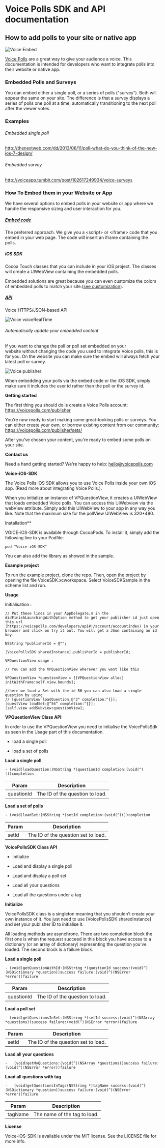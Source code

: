 # Voice Polls SDK and API documentation

## How to add polls to your site or native app
![Voice Embed](/images/voiceEmbed)

[Voice Polls](https://voicepolls.com) are a great way to give your audience a voice. This documentation is intended for developers who want to integrate polls into their website or native app.

### Embedded Polls and Surveys

You can embed either a single poll, or a series of polls ("survey").
Both will appear the same on your site. The difference is that a survey
displays a series of polls one poll at a time, automatically
transitioning to the next poll after the viewer votes.

### Examples

###### Embedded single poll
http://thenextweb.com/dd/2013/06/11/poll-what-do-you-think-of-the-new-ios-7-design/

###### Embedded survey 
http://voiceapp.tumblr.com/post/102617249934/voice-surveys

### How To Embed them in your Website or App

We have several options to embed polls in your website or app where we
handle the responsive sizing and user interaction for you.

##### [Embed code](https://voicepolls.com/publisher/how_to/embed_a_poll)

The preferred approach. We give you a \<script\> or \<iframe\> code that you embed in your web page. The code will insert an iframe
containing the polls.

##### iOS SDK

Cocoa Touch classes that you can include in your iOS project. The
classes will create a UIWebView containing the embedded polls.

Embedded solutions are great because you can even customize the colors
of embedded polls to match your site.([see
customization](https://voicepolls.com/publisher/account/theme)).

##### [API](https://voicepolls.com/developers) 

Voice HTTPS/JSON-based API

![Voice voiceRealTime](/images/voiceRealTime)

###### Automatically update your embedded content

If you want to change the poll or poll set embedded on your
website *without* changing the code you used to integrate Voice polls,
this is for you. On the website you can make sure the embed will always
fetch your latest poll or survey.

![Voice publisher](/images/voicePublisher)

When embedding your polls via the embed code or the iOS SDK, simply make
sure it includes the user id rather than the poll or the survey id.

**Getting started**

The first thing you should do is create a Voice Polls account: https://voicepolls.com/publisher

You’re now ready to start making some great-looking polls or surveys.
You can either create your own, or borrow existing content from our
	community: https://voicepolls.com/publisher/sets/

After you've chosen your content, you're ready to embed some polls on
your site.

**Contact us**

Need a hand getting started? We're happy to help: hello@voicepolls.com

**Voice-iOS-SDK**

The Voice Polls iOS SDK allows you to use Voice Polls inside your own
iOS app. (Read more about integrating Voice Polls.).

When you initialize an instance of VPQuestionView, it creates a
UIWebView that loads embedded Voice polls. You can access this UIWebview
via the webView attribute. Simply add this
UIWebView to your app in any way you like. Note that the maximum size
for the pollView UIWebView is 320\*480.

Installation**

VOICE-iOS-SDK is available through CocoaPods. To
install it, simply add the following line to your Podfile:
```
pod "Voice-iOS-SDK"
```
You can also add the library as showed in the sample.

**Example project**

To run the example project, clone the repo. Then, open the project by
opening the file VoiceSDK.xcworkspace. Select VoiceSDKSample in the
scheme list and run.

**Usage**

Initialisation :
 ```
// Put these lines in your AppDelegate.m in the didFinishLaunchingWithOption method to get your publisher id just open this url (https://voicepolls.com/developers/api#!/account/accountindex) in your browser and click on try it out. You will get a JSon containing an id key.

NSString *publisherId = @"";

[VoicePollsSDK sharedInstance].publisherId = publisherId;

VPQuestionView usage :
```

```
// You can add the VPQuestionView wherever you want like this

VPQuestionView *questionView = [[VPQuestionView alloc] initWithFrame:self.view.bounds];

//here we load a Set with the id 56 you can also load a single question by using 
// [questionView loadQuestion:@"3" completion:^{}];
[questView loadSet:@“56” completion:^{}];
[self.view addSubview:questionView];
``` 
**VPQuestionView Class API**

In order to use the VPQuestionView you need to initialise the
VoicePollsSdk as seen in the Usage part of this documentation.

-   load a single poll

<!-- -->

-   load a set of polls

**Load a single poll**
```
- (void)loadQuestion:(NSString *)questionId completion:(void(^)())completion
```
| **Param**                            | **Description**                      |
| -------------------------------------- | -------------------------------------- |
| questionId                           | The ID of the question to load.      |

**Load a set of polls**
```
- (void)loadSet:(NSString *)setId completion:(void(^)())completion
```

| **Param**                            | **Description**                      |
| -------------------------------------- | -------------------------------------- |
| setId                                | The ID of the question set to load.  |


**VoicePollsSDK Class API**

-   <span class="s5">Initialize</span>

<!-- -->

-   <span class="s5">Load and display a single poll</span>

<!-- -->

-   <span class="s5">Load and display a poll set</span>

<!-- -->

-   <span class="s5">Load all your questions</span>

<!-- -->

-   <span class="s5">Load all the questions under a tag</span>

**Initialize**

VoicePollsSDK class is a singleton meaning that you shouldn’t create
your own instance of it. You just need to use [VoicePollsSDK
sharedInstance] and set your publisher ID to initialise it.

All loading methods are asynchrone. There are two completion block the
first one is when the request succeed in this block you have access to a
dictionary (or an array of dictionary) representing the question you’ve
loaded. The second block is a failure block.

**Load a single poll**
```
- (void)getQuestionWithId:(NSString *)questionId success:(void(^)(NSDictionary *question))success failure:(void(^)(NSError *error))failure
```
| **Param**                            | **Description**                      |
| -------------------------------------- | -------------------------------------- |
| questionId                           | The ID of the question to load.      |

**Load a poll set**
```
- (void)getQuestionsInSet:(NSString *)setId success:(void(^)(NSArray *questions))success failure:(void(^)(NSError *error))failure
```
| **Param**                            | **Description**                      |
| -------------------------------------- | -------------------------------------- |
| setId                                | The ID of the question set to load.  |

**Load all your questions**
```
-   (void)getMyQuestions:(void(^)(NSArray *questions))success failure:(void(^)(NSError *error))failure
```
**Load all questions with tag**
```
-   (void)getQuestionsInTag:(NSString *)tagName success:(void(^)(NSDictionary *question))success failure:(void(^)(NSError *error))failure
```
| **Param**                            | **Description**                      |
| -------------------------------------- | -------------------------------------- |
| tagName                              | The name of the tag to load.         |

**License**

Voice-iOS-SDK is available under the MIT license. See the LICENSE file
for more info.